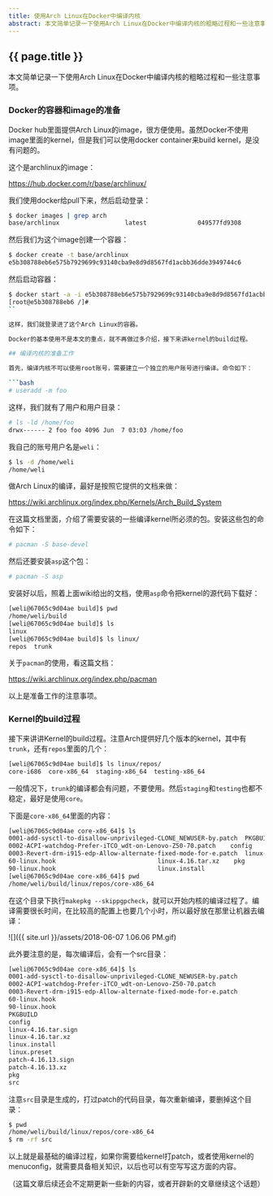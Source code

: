```yaml
---
title: 使用Arch Linux在Docker中编译内核
abstract: 本文简单记录一下使用Arch Linux在Docker中编译内核的粗略过程和一些注意事项。
---
```


## {{ page.title }}

本文简单记录一下使用Arch Linux在Docker中编译内核的粗略过程和一些注意事项。

### Docker的容器和image的准备

Docker hub里面提供Arch Linux的image，很方便使用。虽然Docker不使用image里面的kernel，但是我们可以使用docker container来build kernel，是没有问题的。

这个是archlinux的image：

https://hub.docker.com/r/base/archlinux/

我们使用docker给pull下来，然后启动登录：

```bash
$ docker images | grep arch
base/archlinux                  latest              049577fd9308        37 hours ago        460MB
```

然后我们为这个image创建一个容器：

```bash
$ docker create -t base/archlinux
e5b308788eb6e575b7929699c93140cba9e8d9d8567fd1acbb36dde3949744c6
```

然后启动容器：

```bash
$ docker start -a -i e5b308788eb6e575b7929699c93140cba9e8d9d8567fd1acbb36dde3949744c6
[root@e5b308788eb6 /]#
``

这样，我们就登录进了这个Arch Linux的容器。

Docker的基本使用不是本文的重点，就不再做过多介绍，接下来讲kernel的build过程。

## 编译内核的准备工作

首先，编译内核不可以使用root账号，需要建立一个独立的用户账号进行编译。命令如下：

```bash
# useradd -m foo
```

这样，我们就有了用户和用户目录：

```bash
# ls -ld /home/foo
drwx------ 2 foo foo 4096 Jun  7 03:03 /home/foo
```

我自己的账号用户名是`weli`：

```bash
$ ls -d /home/weli
/home/weli
```

做Arch Linux的编译，最好是按照它提供的文档来做：

https://wiki.archlinux.org/index.php/Kernels/Arch_Build_System

在这篇文档里面，介绍了需要安装的一些编译kernel所必须的包。安装这些包的命令如下：

```bash
# pacman -S base-devel
```

然后还要安装`asp`这个包：

```bash
# pacman -S asp
```

安装好以后，照着上面wiki给出的文档，使用`asp`命令把kernel的源代码下载好：

```bash
[weli@67065c9d04ae build]$ pwd
/home/weli/build
[weli@67065c9d04ae build]$ ls
linux
[weli@67065c9d04ae build]$ ls linux/
repos  trunk
```

关于`pacman`的使用，看这篇文档：

https://wiki.archlinux.org/index.php/pacman

以上是准备工作的注意事项。

### Kernel的build过程

接下来讲讲Kernel的build过程。注意Arch提供好几个版本的kernel，其中有`trunk`，还有`repos`里面的几个：

```bash
[weli@67065c9d04ae build]$ ls linux/repos/
core-i686  core-x86_64	staging-x86_64	testing-x86_64
```

一般情况下，`trunk`的编译都会有问题，不要使用。然后`staging`和`testing`也都不稳定，最好是使用`core`。

下面是`core-x86_64`里面的内容：

```bash
[weli@67065c9d04ae core-x86_64]$ ls
0001-add-sysctl-to-disallow-unprivileged-CLONE_NEWUSER-by.patch  PKGBUILD	      linux.preset
0002-ACPI-watchdog-Prefer-iTCO_wdt-on-Lenovo-Z50-70.patch	 config		      patch-4.16.13.sign
0003-Revert-drm-i915-edp-Allow-alternate-fixed-mode-for-e.patch  linux-4.16.tar.sign  patch-4.16.13.xz
60-linux.hook							 linux-4.16.tar.xz    pkg
90-linux.hook							 linux.install
[weli@67065c9d04ae core-x86_64]$ pwd
/home/weli/build/linux/repos/core-x86_64
```

在这个目录下执行`makepkg --skippgpcheck`，就可以开始内核的编译过程了。编译需要很长时间，在比较高的配置上也要几个小时，所以最好放在那里让机器去编译：

![]({{ site.url }}/assets/2018-06-07 1.06.06 PM.gif)

此外要注意的是，每次编译后，会有一个src目录：

```bash
[weli@67065c9d04ae core-x86_64]$ ls
0001-add-sysctl-to-disallow-unprivileged-CLONE_NEWUSER-by.patch
0002-ACPI-watchdog-Prefer-iTCO_wdt-on-Lenovo-Z50-70.patch
0003-Revert-drm-i915-edp-Allow-alternate-fixed-mode-for-e.patch
60-linux.hook
90-linux.hook
PKGBUILD
config
linux-4.16.tar.sign
linux-4.16.tar.xz
linux.install
linux.preset
patch-4.16.13.sign
patch-4.16.13.xz
pkg
src
```

注意`src`目录是生成的，打过patch的代码目录，每次重新编译，要删掉这个目录：

```bash
$ pwd
/home/weli/build/linux/repos/core-x86_64
$ rm -rf src
```

以上就是最基础的编译过程，如果你需要给kernel打patch，或者使用kernel的menuconfig，就需要具备相关知识，以后也可以有空写写这方面的内容。

（这篇文章后续还会不定期更新一些新的内容，或者开辟新的文章继续这个话题）

